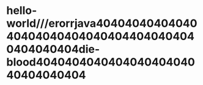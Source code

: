 # hello-world///erorrjava40404040404040404040404040404044040404040404040404die-blood404040404040404040404040404040404
